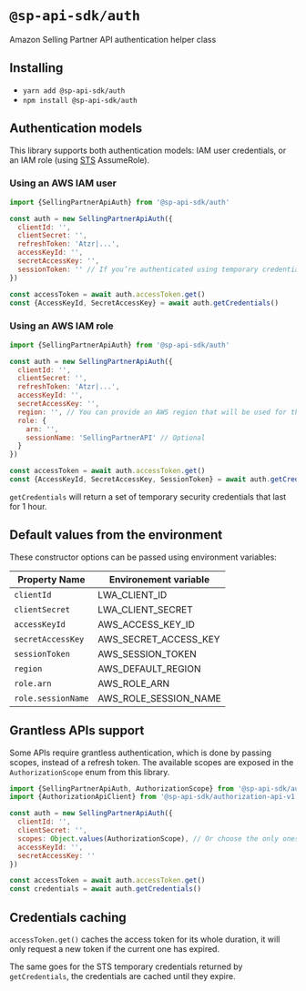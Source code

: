 # `@sp-api-sdk/auth`

Amazon Selling Partner API authentication helper class

## Installing

* `yarn add @sp-api-sdk/auth`
* `npm install @sp-api-sdk/auth`

## Authentication models

This library supports both authentication models: IAM user credentials, or an IAM role (using [STS](https://docs.aws.amazon.com/STS/latest/APIReference/welcome.html) AssumeRole).

### Using an AWS IAM user

``` javascript
import {SellingPartnerApiAuth} from '@sp-api-sdk/auth'

const auth = new SellingPartnerApiAuth({
  clientId: '',
  clientSecret: '',
  refreshToken: 'Atzr|...',
  accessKeyId: '',
  secretAccessKey: '',
  sessionToken: '' // If you’re authenticated using temporary credentials
})

const accessToken = await auth.accessToken.get()
const {AccessKeyId, SecretAccessKey} = await auth.getCredentials()
```


### Using an AWS IAM role

``` javascript
import {SellingPartnerApiAuth} from '@sp-api-sdk/auth'

const auth = new SellingPartnerApiAuth({
  clientId: '',
  clientSecret: '',
  refreshToken: 'Atzr|...',
  accessKeyId: '',
  secretAccessKey: '',
  region: '', // You can provide an AWS region that will be used for the STS calls
  role: {
    arn: '',
    sessionName: 'SellingPartnerAPI' // Optional
  }
})

const accessToken = await auth.accessToken.get()
const {AccessKeyId, SecretAccessKey, SessionToken} = await auth.getCredentials()
```

`getCredentials` will return a set of temporary security credentials that last for 1 hour.

## Default values from the environment

These constructor options can be passed using environment variables:

| Property Name      | Environement variable  |
|--------------------|------------------------|
| `clientId`         | LWA_CLIENT_ID          |
| `clientSecret`     | LWA_CLIENT_SECRET      |
| `accessKeyId`      | AWS_ACCESS_KEY_ID      |
| `secretAccessKey`  | AWS_SECRET_ACCESS_KEY  |
| `sessionToken`     | AWS_SESSION_TOKEN      |
| `region`           | AWS_DEFAULT_REGION     |
| `role.arn`         | AWS_ROLE_ARN           |
| `role.sessionName` | AWS_ROLE_SESSION_NAME  |


## Grantless APIs support

Some APIs require grantless authentication, which is done by passing scopes, instead of a refresh token.
The available scopes are exposed in the `AuthorizationScope` enum from this library.

```javascript
import {SellingPartnerApiAuth, AuthorizationScope} from '@sp-api-sdk/auth'
import {AuthorizationApiClient} from '@sp-api-sdk/authorization-api-v1'

const auth = new SellingPartnerApiAuth({
  clientId: '',
  clientSecret: '',
  scopes: Object.values(AuthorizationScope), // Or choose the only ones you need
  accessKeyId: '',
  secretAccessKey: ''
})

const accessToken = await auth.accessToken.get()
const credentials = await auth.getCredentials()
```

## Credentials caching

`accessToken.get()` caches the access token for its whole duration, it will only request a new token if the current one has expired.

The same goes for the STS temporary credentials returned by `getCredentials`, the credentials are cached until they expire.


